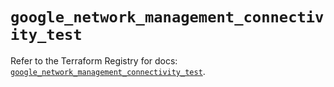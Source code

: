 # `google_network_management_connectivity_test`

Refer to the Terraform Registry for docs: [`google_network_management_connectivity_test`](https://registry.terraform.io/providers/hashicorp/google-beta/6.48.0/docs/resources/google_network_management_connectivity_test).
